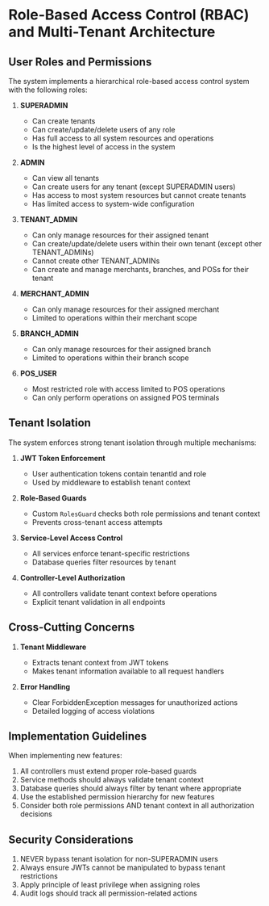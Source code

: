 # Role-Based Access Control (RBAC) and Multi-Tenant Architecture

## User Roles and Permissions

The system implements a hierarchical role-based access control system with the following roles:

1. **SUPERADMIN**
   - Can create tenants
   - Can create/update/delete users of any role
   - Has full access to all system resources and operations
   - Is the highest level of access in the system

2. **ADMIN**
   - Can view all tenants
   - Can create users for any tenant (except SUPERADMIN users)
   - Has access to most system resources but cannot create tenants
   - Has limited access to system-wide configuration

3. **TENANT_ADMIN**
   - Can only manage resources for their assigned tenant
   - Can create/update/delete users within their own tenant (except other TENANT_ADMINs)
   - Cannot create other TENANT_ADMINs
   - Can create and manage merchants, branches, and POSs for their tenant

4. **MERCHANT_ADMIN**
   - Can only manage resources for their assigned merchant
   - Limited to operations within their merchant scope

5. **BRANCH_ADMIN**
   - Can only manage resources for their assigned branch
   - Limited to operations within their branch scope

6. **POS_USER**
   - Most restricted role with access limited to POS operations
   - Can only perform operations on assigned POS terminals

## Tenant Isolation

The system enforces strong tenant isolation through multiple mechanisms:

1. **JWT Token Enforcement**
   - User authentication tokens contain tenantId and role
   - Used by middleware to establish tenant context

2. **Role-Based Guards**
   - Custom `RolesGuard` checks both role permissions and tenant context
   - Prevents cross-tenant access attempts

3. **Service-Level Access Control**
   - All services enforce tenant-specific restrictions
   - Database queries filter resources by tenant

4. **Controller-Level Authorization**
   - All controllers validate tenant context before operations
   - Explicit tenant validation in all endpoints

## Cross-Cutting Concerns

1. **Tenant Middleware**
   - Extracts tenant context from JWT tokens
   - Makes tenant information available to all request handlers

2. **Error Handling**
   - Clear ForbiddenException messages for unauthorized actions
   - Detailed logging of access violations

## Implementation Guidelines

When implementing new features:

1. All controllers must extend proper role-based guards
2. Service methods should always validate tenant context
3. Database queries should always filter by tenant where appropriate
4. Use the established permission hierarchy for new features
5. Consider both role permissions AND tenant context in all authorization decisions

## Security Considerations

1. NEVER bypass tenant isolation for non-SUPERADMIN users
2. Always ensure JWTs cannot be manipulated to bypass tenant restrictions
3. Apply principle of least privilege when assigning roles
4. Audit logs should track all permission-related actions
